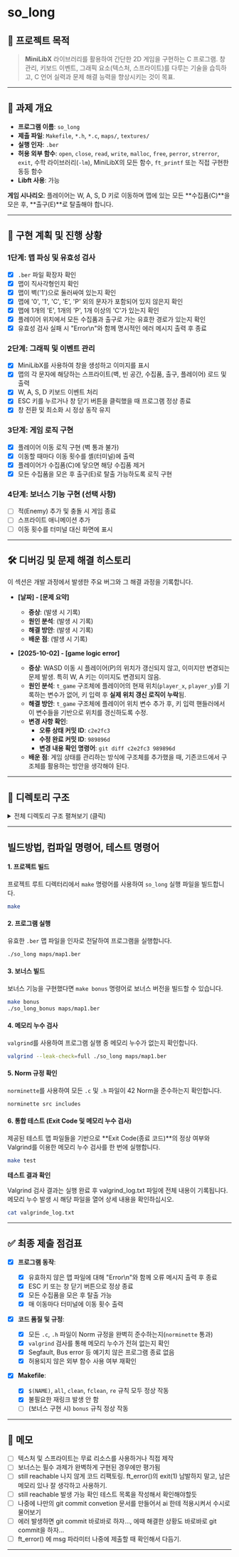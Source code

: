 # so_long

## 📌 프로젝트 목적

> **MiniLibX** 라이브러리를 활용하여 간단한 2D 게임을 구현하는 C 프로그램. 창 관리, 키보드 이벤트, 그래픽 요소(텍스처, 스프라이트)를 다루는 기술을 습득하고, C 언어 실력과 문제 해결 능력을 향상시키는 것이 목표.

-----

## 🧠 과제 개요

  - **프로그램 이름**: `so_long`
  - **제출 파일**: `Makefile`, `*.h`, `*.c`, `maps/`, `textures/`
  - **실행 인자**: `.ber`
  - **허용 외부 함수**: `open`, `close`, `read`, `write`, `malloc`, `free`, `perror`, `strerror`, `exit`, 수학 라이브러리(`-lm`), MiniLibX의 모든 함수, `ft_printf` 또는 직접 구현한 동등 함수
  - **Libft 사용**: 가능

**게임 시나리오**:
플레이어는 W, A, S, D 키로 이동하며 맵에 있는 모든 **수집품(C)**을 모은 후, **출구(E)**로 탈출해야 합니다.

-----

## 🚀 구현 계획 및 진행 상황

### 1단계: 맵 파싱 및 유효성 검사

  - [x] `.ber` 파일 확장자 확인
  - [x] 맵이 직사각형인지 확인
  - [x] 맵이 벽('1')으로 둘러싸여 있는지 확인
  - [x] 맵에 '0', '1', 'C', 'E', 'P' 외의 문자가 포함되어 있지 않은지 확인
  - [x] 맵에 1개의 'E', 1개의 'P', 1개 이상의 'C'가 있는지 확인
  - [x] 플레이어 위치에서 모든 수집품과 출구로 가는 유효한 경로가 있는지 확인
  - [x] 유효성 검사 실패 시 "Error\n"와 함께 명시적인 에러 메시지 출력 후 종료

### 2단계: 그래픽 및 이벤트 관리

  - [x] MiniLibX를 사용하여 창을 생성하고 이미지를 표시
  - [x] 맵의 각 문자에 해당하는 스프라이트(벽, 빈 공간, 수집품, 출구, 플레이어) 로드 및 출력
  - [x] W, A, S, D 키보드 이벤트 처리
  - [x] ESC 키를 누르거나 창 닫기 버튼을 클릭했을 때 프로그램 정상 종료
  - [x] 창 전환 및 최소화 시 정상 동작 유지

### 3단계: 게임 로직 구현

  - [x] 플레이어 이동 로직 구현 (벽 통과 불가)
  - [x] 이동할 때마다 이동 횟수를 셸(터미널)에 출력
  - [x] 플레이어가 수집품(C)에 닿으면 해당 수집품 제거
  - [x] 모든 수집품을 모은 후 출구(E)로 탈출 가능하도록 로직 구현

### 4단계: 보너스 기능 구현 (선택 사항)

  - [ ] 적(Enemy) 추가 및 충돌 시 게임 종료
  - [ ] 스프라이트 애니메이션 추가
  - [ ] 이동 횟수를 터미널 대신 화면에 표시

-----

## 🛠️ 디버깅 및 문제 해결 히스토리

이 섹션은 개발 과정에서 발생한 주요 버그와 그 해결 과정을 기록합니다.

  - **[날짜] - [문제 요약]**
      - **증상**: (발생 시 기록)
      - **원인 분석**: (발생 시 기록)
      - **해결 방안**: (발생 시 기록)
      - **배운 점**: (발생 시 기록)

  - **[2025-10-02] - [game logic error]**
      - **증상**: WASD 이동 시 플레이어(P)의 위치가 갱신되지 않고, 이미지만 변경되는 문제 발생. 특히 W, A 키는 이미지도 변경되지 않음.
      - **원인 분석**: `t_game` 구조체에 플레이어의 현재 위치(`player_x`, `player_y`)를 기록하는 변수가 없어, 키 입력 후 **실제 위치 갱신 로직이 누락**됨.
      - **해결 방안**: `t_game` 구조체에 플레이어 위치 변수 추가 후, 키 입력 핸들러에서 이 변수들을 기반으로 위치를 갱신하도록 수정.
      - **변경 사항 확인**:
        * **오류 상태 커밋 ID**: `c2e2fc3`
        * **수정 완료 커밋 ID**: `989896d`
        * **변경 내용 확인 명령어**: `git diff c2e2fc3 989896d`
      - **배운 점**: 게임 상태를 관리하는 방식에 구조체를 추가했을 때, 기존코드에서 구조체를 활용하는 방안을 생각해야 된다.

-----

## 📂 디렉토리 구조

<details>
<summary>전체 디렉토리 구조 펼쳐보기 (클릭)</summary>

```

so_long/
.
├── Makefile
├── README.md
├── en.subject_so_long.pdf
├── include
│   └── so_long.h
├── libft
│   ├── Makefile
│   ├── ft_atoi.c
│   ├── ft_bzero.c
│   ├── ft_calloc.c
│   ├── ft_isalnum.c
│   ├── ft_isalpha.c
│   ├── ft_isascii.c
│   ├── ft_isdigit.c
│   ├── ft_isprint.c
│   ├── ft_itoa.c
│   ├── ft_lstadd_back_bonus.c
│   ├── ft_lstadd_front_bonus.c
│   ├── ft_lstclear_bonus.c
│   ├── ft_lstdelone_bonus.c
│   ├── ft_lstiter_bonus.c
│   ├── ft_lstlast_bonus.c
│   ├── ft_lstmap_bonus.c
│   ├── ft_lstnew_bonus.c
│   ├── ft_lstsize_bonus.c
│   ├── ft_memchr.c
│   ├── ft_memcmp.c
│   ├── ft_memcpy.c
│   ├── ft_memmove.c
│   ├── ft_memset.c
│   ├── ft_putchar_fd.c
│   ├── ft_putendl_fd.c
│   ├── ft_putnbr_fd.c
│   ├── ft_putstr_fd.c
│   ├── ft_split.c
│   ├── ft_strchr.c
│   ├── ft_strdup.c
│   ├── ft_striteri.c
│   ├── ft_strjoin.c
│   ├── ft_strlcat.c
│   ├── ft_strlcpy.c
│   ├── ft_strlen.c
│   ├── ft_strmapi.c
│   ├── ft_strncmp.c
│   ├── ft_strnstr.c
│   ├── ft_strrchr.c
│   ├── ft_strtrim.c
│   ├── ft_substr.c
│   ├── ft_tolower.c
│   ├── ft_toupper.c
│   ├── ftp
│   │   ├── Makefile
│   │   ├── ft_conversions.c
│   │   ├── ft_convert_char.c
│   │   ├── ft_convert_decimal.c
│   │   ├── ft_convert_hex.c
│   │   ├── ft_convert_percent.c
│   │   ├── ft_convert_pointer.c
│   │   ├── ft_convert_string.c
│   │   ├── ft_convert_unsigned.c
│   │   ├── ft_printf.c
│   │   ├── ft_printf.h
│   │   ├── ft_utils.c
│   │   └── libft
│   │       ├── ftp_putchar_fd.c
│   │       ├── ftp_putnbr_fd.c
│   │       ├── ftp_putstr_fd.c
│   │       ├── ftp_strlen.c
│   │       └── libft.h
│   ├── gnl
│   │   ├── get_next_line.c
│   │   ├── get_next_line.h
│   │   └── get_next_line_utils.c
│   ├── include
│   │   ├── ft_printf.h
│   │   ├── get_next_line.h
│   │   └── libft.h
│   └── libft2.h
├── memo.txt
├── minilibx-linux
│   ├── LICENSE
│   ├── Makefile
│   ├── Makefile.gen
│   ├── Makefile.mk
│   ├── README.md
│   ├── configure
│   ├── man
│   │   ├── man1
│   │   │   ├── mlx.1
│   │   │   ├── mlx_loop.1
│   │   │   ├── mlx_new_image.1
│   │   │   ├── mlx_new_window.1
│   │   │   └── mlx_pixel_put.1
│   │   └── man3
│   │       ├── mlx.3
│   │       ├── mlx_loop.3
│   │       ├── mlx_new_image.3
│   │       ├── mlx_new_window.3
│   │       └── mlx_pixel_put.3
│   ├── mlx.h
│   ├── mlx_clear_window.c
│   ├── mlx_destroy_display.c
│   ├── mlx_destroy_image.c
│   ├── mlx_destroy_window.c
│   ├── mlx_expose_hook.c
│   ├── mlx_ext_randr.c
│   ├── mlx_flush_event.c
│   ├── mlx_get_color_value.c
│   ├── mlx_get_data_addr.c
│   ├── mlx_hook.c
│   ├── mlx_init.c
│   ├── mlx_int.h
│   ├── mlx_int_anti_resize_win.c
│   ├── mlx_int_do_nothing.c
│   ├── mlx_int_get_visual.c
│   ├── mlx_int_param_event.c
│   ├── mlx_int_set_win_event_mask.c
│   ├── mlx_int_str_to_wordtab.c
│   ├── mlx_int_wait_first_expose.c
│   ├── mlx_key_hook.c
│   ├── mlx_lib_xpm.c
│   ├── mlx_loop.c
│   ├── mlx_loop_hook.c
│   ├── mlx_mouse.c
│   ├── mlx_mouse_hook.c
│   ├── mlx_new_image.c
│   ├── mlx_new_window.c
│   ├── mlx_pixel_put.c
│   ├── mlx_put_image_to_window.c
│   ├── mlx_rgb.c
│   ├── mlx_screen_size.c
│   ├── mlx_set_font.c
│   ├── mlx_string_put.c
│   ├── mlx_xpm.c
│   ├── mlx_xpm.c.ok
│   ├── rgb2c.pl
│   └── test
│       ├── Makefile.gen
│       ├── Makefile.mk
│       ├── main.c
│       ├── new_win.c
│       ├── open.xpm
│       ├── open24.xpm
│       ├── open30.xpm
│       └── run_tests.sh
├── src
│   ├── event_handler.c
│   ├── game_logic.c
│   ├── main.c
│   ├── map_parsing.c
│   ├── map_utils.c
│   ├── map_validation.c
│   ├── path_validation.c
│   ├── path_validation_utils.c
│   ├── rendering.c
│   └── utils.c
├── tests
│   ├── initial_fail
│   │   ├── empty_file.ber
│   │   ├── invalid_ber.txt
│   │   ├── invalid_map_C_cnt_0.ber
│   │   ├── invalid_map_E_cnt_0.ber
│   │   ├── invalid_map_E_cnt_2.ber
│   │   ├── invalid_map_P_cnt_0.ber
│   │   ├── invalid_map_P_cnt_2.ber
│   │   ├── invalid_map_include_other_char.ber
│   │   ├── invalid_map_shape.ber
│   │   ├── invalid_map_small.ber
│   │   ├── invalid_map_small_ver2.ber
│   │   └── invalid_map_surrounding_by_1.ber
│   ├── path_fail
│   │   ├── unreachable_collectible.ber
│   │   └── unreachable_exit.ber
│   └── success_cases
│       ├── edge_cases.ber
│       ├── large_map.ber
│       ├── valid_path.ber
│       └── valid_path_complex.ber
├── textures
│   ├── c.xpm
│   ├── d.xpm
│   ├── enemy.xpm
│   ├── error.xpm
│   ├── es.xpm
│   ├── exit.xpm
│   ├── l.xpm
│   ├── r.xpm
│   ├── u.xpm
│   └── w.xpm
└── valgrind_log.txt

```

</details>

-----

## 빌드방법, 컴파일 명령어, 테스트 명령어

#### **1. 프로젝트 빌드**

프로젝트 루트 디렉터리에서 `make` 명령어를 사용하여 `so_long` 실행 파일을 빌드합니다.

```bash
make
```

#### **2. 프로그램 실행**

유효한 `.ber` 맵 파일을 인자로 전달하여 프로그램을 실행합니다.

```bash
./so_long maps/map1.ber
```

#### **3. 보너스 빌드**

보너스 기능을 구현했다면 `make bonus` 명령어로 보너스 버전을 빌드할 수 있습니다.

```bash
make bonus
./so_long_bonus maps/map1.ber
```

#### **4. 메모리 누수 검사**

`valgrind`를 사용하여 프로그램 실행 중 메모리 누수가 없는지 확인합니다.

```bash
valgrind --leak-check=full ./so_long maps/map1.ber
```

#### **5. Norm 규정 확인**

`norminette`를 사용하여 모든 `.c` 및 `.h` 파일이 42 Norm을 준수하는지 확인합니다.

```bash
norminette src includes
```

#### **6. 통합 테스트 (Exit Code 및 메모리 누수 검사)**

제공된 테스트 맵 파일들을 기반으로 **Exit Code(종료 코드)**의 정상 여부와 Valgrind를 이용한 메모리 누수 검사를 한 번에 실행합니다.
```bash
make test
```

**테스트 결과 확인**

Valgrind 검사 결과는 실행 완료 후 valgrind_log.txt 파일에 전체 내용이 기록됩니다. 메모리 누수 발생 시 해당 파일을 열어 상세 내용을 확인하십시오.

```bash
cat valgrinde_log.txt
```

-----

## ✅ 최종 제출 점검표

  - [x] **프로그램 동작**:

      - [x] 유효하지 않은 맵 파일에 대해 "Error\n"와 함께 오류 메시지 출력 후 종료
      - [x] ESC 키 또는 창 닫기 버튼으로 정상 종료
      - [x] 모든 수집품을 모은 후 탈출 가능
      - [x] 매 이동마다 터미널에 이동 횟수 출력

  - [x] **코드 품질 및 규정**:

      - [x] 모든 `.c`, `.h` 파일이 Norm 규정을 완벽히 준수하는지(`norminette` 통과)
      - [x] `valgrind` 검사를 통해 메모리 누수가 전혀 없는지 확인
      - [x] Segfault, Bus error 등 예기치 않은 프로그램 종료 없음
      - [x] 허용되지 않은 외부 함수 사용 여부 재확인

  - [x] **Makefile**:

      - [x] `$(NAME)`, `all`, `clean`, `fclean`, `re` 규칙 모두 정상 작동
      - [x] 불필요한 재링크 발생 안 함
      - [ ] (보너스 구현 시) `bonus` 규칙 정상 작동

-----

## 📝 메모

  - [ ] 텍스처 및 스프라이트는 무료 리소스를 사용하거나 직접 제작
  - [ ] 보너스는 필수 과제가 완벽하게 구현된 경우에만 평가됨
  - [ ]  still reachable 나지 않게 코드 리팩토링. ft_error()의 exit(1) 남발하지 말고, 남은 메모리 있나 잘 생각하고 사용하기.
  - [ ]  still reachable 발생 가능 확인 테스트 목록을 작성해서 확인해야할듯
  - [ ]  나중에 나만의 git commit convetion 문서를 만들어서 ai 한테 적용시켜서 수시로 물어보기
  - [ ]  에러 발생하면 git commit 바로바로 하자..., 에때 해결한 상황도 바로바로 git commit을 하자…
  - [ ]  ft_error() 에 msg 파라미터 나중에 제출할 때 확인해서 다듬기.

-----
